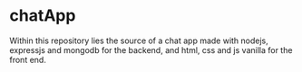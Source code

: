 # chatApp
Within this repository lies the source of a chat app made with nodejs, 
expressjs and mongodb for the backend, and html,
css and js vanilla for the front end.

